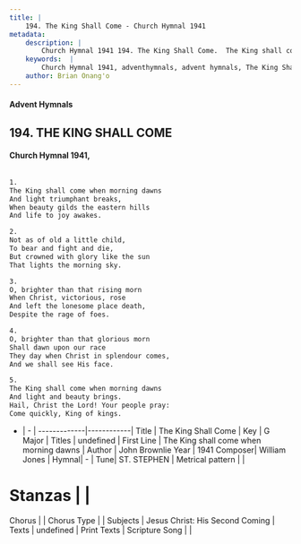```yaml
---
title: |
    194. The King Shall Come - Church Hymnal 1941
metadata:
    description: |
        Church Hymnal 1941 194. The King Shall Come.  The King shall come when morning dawns And light triumphant breaks, When beauty gilds the eastern hills And life to joy awakes.  
    keywords:  |
        Church Hymnal 1941, adventhymnals, advent hymnals, The King Shall Come, The King shall come when morning dawns. 
    author: Brian Onang'o
---
```


#### Advent Hymnals
## 194. THE KING SHALL COME
####  Church Hymnal 1941,

```txt

1.
The King shall come when morning dawns
And light triumphant breaks,
When beauty gilds the eastern hills
And life to joy awakes.

2.
Not as of old a little child,
To bear and fight and die,
But crowned with glory like the sun
That lights the morning sky.

3.
O, brighter than that rising morn
When Christ, victorious, rose
And left the lonesome place death,
Despite the rage of foes.

4.
O, brighter than that glorious morn
Shall dawn upon our race
They day when Christ in splendour comes,
And we shall see His face.

5.
The King shall come when morning dawns
And light and beauty brings.
Hail, Christ the Lord! Your people pray:
Come quickly, King of kings.


```

- |   -  |
-------------|------------|
Title | The King Shall Come |
Key | G Major |
Titles | undefined |
First Line | The King shall come when morning dawns |
Author | John Brownlie
Year | 1941
Composer| William Jones |
Hymnal|  - |
Tune| ST. STEPHEN |
Metrical pattern | |
# Stanzas |  |
Chorus |  |
Chorus Type |  |
Subjects | Jesus Christ: His Second Coming |
Texts | undefined |
Print Texts | 
Scripture Song |  |
    
